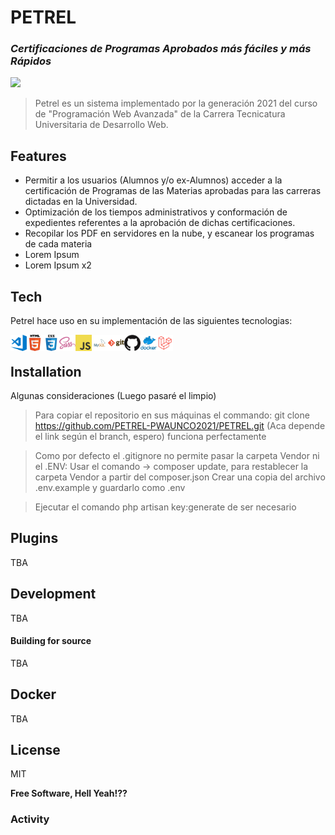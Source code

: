 # PETREL
### *Certificaciones de Programas Aprobados más fáciles y más Rápidos*

<img src="https://i.postimg.cc/VL2DtKJB/index.png">


> Petrel es un sistema implementado por la generación 2021 del curso de "Programación Web Avanzada" de la Carrera Tecnicatura Universitaria de Desarrollo Web. 


## Features

- Permitir a los usuarios (Alumnos y/o ex-Alumnos) acceder a la certificación de Programas de las Materias aprobadas para las carreras dictadas en la Universidad.
- Optimización de los tiempos administrativos y conformación de expedientes referentes a la aprobación de dichas certificaciones.
- Recopilar los PDF en servidores en la nube, y escanear los programas de cada materia
- Lorem Ipsum
- Lorem Ipsum x2


## Tech

Petrel hace uso en su implementación de las siguientes tecnologias:

<img align="left" alt="Visual Studio Code" width="26px" src="https://raw.githubusercontent.com/github/explore/80688e429a7d4ef2fca1e82350fe8e3517d3494d/topics/visual-studio-code/visual-studio-code.png" />
<img align="left" alt="HTML5" width="26px" src="https://raw.githubusercontent.com/github/explore/80688e429a7d4ef2fca1e82350fe8e3517d3494d/topics/html/html.png" />
<img align="left" alt="CSS3" width="26px" src="https://raw.githubusercontent.com/github/explore/80688e429a7d4ef2fca1e82350fe8e3517d3494d/topics/css/css.png" />
<img align="left" alt="Sass" width="26px" src="https://raw.githubusercontent.com/github/explore/80688e429a7d4ef2fca1e82350fe8e3517d3494d/topics/sass/sass.png" />
<img align="left" alt="JavaScript" width="26px" src="https://raw.githubusercontent.com/github/explore/80688e429a7d4ef2fca1e82350fe8e3517d3494d/topics/javascript/javascript.png" />
<img align="left" alt="MySQL" width="26px" src="https://raw.githubusercontent.com/github/explore/80688e429a7d4ef2fca1e82350fe8e3517d3494d/topics/mysql/mysql.png" />
<img align="left" alt="Git" width="26px" src="https://raw.githubusercontent.com/github/explore/80688e429a7d4ef2fca1e82350fe8e3517d3494d/topics/git/git.png" />
<img align="left" alt="GitHub" width="26px" src="https://raw.githubusercontent.com/github/explore/78df643247d429f6cc873026c0622819ad797942/topics/github/github.png" />
<img align="left" alt="Docker" width="26px" src="https://raw.githubusercontent.com/github/explore/80688e429a7d4ef2fca1e82350fe8e3517d3494d/topics/docker/docker.png" />
<img align="left" alt="Laravel" width="26px" src="https://raw.githubusercontent.com/github/explore/80688e429a7d4ef2fca1e82350fe8e3517d3494d/topics/laravel/laravel.png" />
</br>

## Installation

Algunas consideraciones (Luego pasaré el limpio)
> Para copiar el repositorio en sus máquinas el commando: git clone https://github.com/PETREL-PWAUNCO2021/PETREL.git (Aca depende el link según el branch, espero) funciona perfectamente

>Como por defecto el .gitignore no permite pasar la carpeta Vendor ni el .ENV: Usar el comando -> composer update, para restablecer la carpeta Vendor a partir del composer.json Crear una copia del archivo .env.example y guardarlo como .env

>Ejecutar el comando php artisan key:generate de ser necesario








## Plugins

TBA

## Development

TBA

#### Building for source

TBA

## Docker

TBA

## License

MIT

**Free Software, Hell Yeah!??**

### Activity
<!--START_SECTION:activity-->




